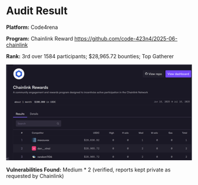 # Audit Result

**Platform:** Code4rena

**Program:** Chainlink Reward https://github.com/code-423n4/2025-06-chainlink

**Rank:** 3rd over 1584 participants; $28,965.72 bounties; Top Gatherer

![alt text](image.png)

**Vulnerabilities Found:** Medium * 2 (verified, reports kept private as requested by Chainlink)


